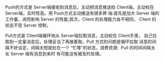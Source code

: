 Push的方式是 Server端接收到消息后，主动把消息推送给 Client端，主动权在Server端，实时性高。用 Push方式主动推送有很多弊 端:首先是加大 Server 端的 工作量，进而影响 Server 的性能;其次，Client 的处理能力各不相同， Client 的状态不受 Server 控制，

Pull方式是 Client端循环地从 Server端拉取消息，主动权在 Client手里， 自己拉取到一定量消息后，处理妥当了再接着取。Pull 方式的问题是循环拉取 消息的间隔不好设定，间隔太短就处在一个 “忙等”的状态，浪费资源;  Pull 的时间间隔太长 Server 端有消息到来时 有可能没有被及时处理。

